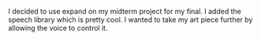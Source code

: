 I decided to use expand on my midterm project for my final. I added the speech library which is pretty cool. I wanted to take my art piece further by allowing the voice to control it. 